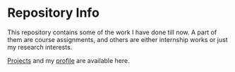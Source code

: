 # Repository Info

 This repository contains some of the work I have done till now. A part of them are course assignments, and others are either internship works or just my research interests.
 
 [Projects](https://github.com/ekingungor/assignments/wiki/Repo) and my [profile](https://github.com/ekingungor/assignments/wiki/Ekin-Güngör) are available here.



